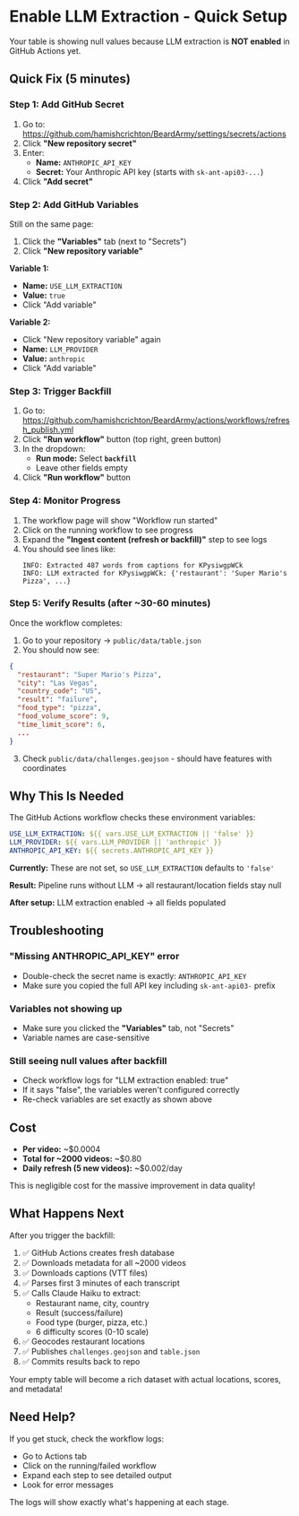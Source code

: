 # Enable LLM Extraction - Quick Setup

Your table is showing null values because LLM extraction is **NOT enabled** in GitHub Actions yet.

## Quick Fix (5 minutes)

### Step 1: Add GitHub Secret

1. Go to: https://github.com/hamishcrichton/BeardArmy/settings/secrets/actions
2. Click **"New repository secret"**
3. Enter:
   - **Name:** `ANTHROPIC_API_KEY`
   - **Secret:** Your Anthropic API key (starts with `sk-ant-api03-...`)
4. Click **"Add secret"**

### Step 2: Add GitHub Variables

Still on the same page:

1. Click the **"Variables"** tab (next to "Secrets")
2. Click **"New repository variable"**

**Variable 1:**
- **Name:** `USE_LLM_EXTRACTION`
- **Value:** `true`
- Click "Add variable"

**Variable 2:**
- Click "New repository variable" again
- **Name:** `LLM_PROVIDER`
- **Value:** `anthropic`
- Click "Add variable"

### Step 3: Trigger Backfill

1. Go to: https://github.com/hamishcrichton/BeardArmy/actions/workflows/refresh_publish.yml
2. Click **"Run workflow"** button (top right, green button)
3. In the dropdown:
   - **Run mode:** Select **`backfill`**
   - Leave other fields empty
4. Click **"Run workflow"** button

### Step 4: Monitor Progress

1. The workflow page will show "Workflow run started"
2. Click on the running workflow to see progress
3. Expand the **"Ingest content (refresh or backfill)"** step to see logs
4. You should see lines like:
   ```
   INFO: Extracted 487 words from captions for KPysiwgpWCk
   INFO: LLM extracted for KPysiwgpWCk: {'restaurant': 'Super Mario's Pizza', ...}
   ```

### Step 5: Verify Results (after ~30-60 minutes)

Once the workflow completes:

1. Go to your repository → `public/data/table.json`
2. You should now see:
```json
{
  "restaurant": "Super Mario's Pizza",
  "city": "Las Vegas",
  "country_code": "US",
  "result": "failure",
  "food_type": "pizza",
  "food_volume_score": 9,
  "time_limit_score": 6,
  ...
}
```

3. Check `public/data/challenges.geojson` - should have features with coordinates

## Why This Is Needed

The GitHub Actions workflow checks these environment variables:

```yaml
USE_LLM_EXTRACTION: ${{ vars.USE_LLM_EXTRACTION || 'false' }}
LLM_PROVIDER: ${{ vars.LLM_PROVIDER || 'anthropic' }}
ANTHROPIC_API_KEY: ${{ secrets.ANTHROPIC_API_KEY }}
```

**Currently:** These are not set, so `USE_LLM_EXTRACTION` defaults to `'false'`

**Result:** Pipeline runs without LLM → all restaurant/location fields stay null

**After setup:** LLM extraction enabled → all fields populated

## Troubleshooting

### "Missing ANTHROPIC_API_KEY" error
- Double-check the secret name is exactly: `ANTHROPIC_API_KEY`
- Make sure you copied the full API key including `sk-ant-api03-` prefix

### Variables not showing up
- Make sure you clicked the **"Variables"** tab, not "Secrets"
- Variable names are case-sensitive

### Still seeing null values after backfill
- Check workflow logs for "LLM extraction enabled: true"
- If it says "false", the variables weren't configured correctly
- Re-check variables are set exactly as shown above

## Cost

- **Per video:** ~$0.0004
- **Total for ~2000 videos:** ~$0.80
- **Daily refresh (5 new videos):** ~$0.002/day

This is negligible cost for the massive improvement in data quality!

## What Happens Next

After you trigger the backfill:

1. ✅ GitHub Actions creates fresh database
2. ✅ Downloads metadata for all ~2000 videos
3. ✅ Downloads captions (VTT files)
4. ✅ Parses first 3 minutes of each transcript
5. ✅ Calls Claude Haiku to extract:
   - Restaurant name, city, country
   - Result (success/failure)
   - Food type (burger, pizza, etc.)
   - 6 difficulty scores (0-10 scale)
6. ✅ Geocodes restaurant locations
7. ✅ Publishes `challenges.geojson` and `table.json`
8. ✅ Commits results back to repo

Your empty table will become a rich dataset with actual locations, scores, and metadata!

## Need Help?

If you get stuck, check the workflow logs:
- Go to Actions tab
- Click on the running/failed workflow
- Expand each step to see detailed output
- Look for error messages

The logs will show exactly what's happening at each stage.
